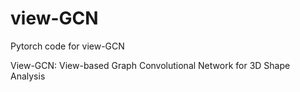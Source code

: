 # view-GCN
Pytorch code for view-GCN

View-GCN: View-based Graph Convolutional Network for 3D Shape Analysis
